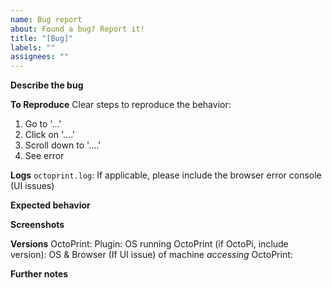 ```yaml
---
name: Bug report
about: Found a bug? Report it!
title: "[Bug]"
labels: ""
assignees: ""
---
```


**Describe the bug**

<!-- A clear and concise description of what the bug is. -->

**To Reproduce**
Clear steps to reproduce the behavior:

1. Go to '...'
2. Click on '....'
3. Scroll down to '....'
4. See error

**Logs**
`octoprint.log`:
If applicable, please include the browser error console (UI issues)

**Expected behavior**

<!-- A clear and concise description of what you expected to happen. -->

**Screenshots**

<!-- If applicable, add screenshots to help explain your problem. -->

**Versions**
OctoPrint:
Plugin:
OS running OctoPrint (if OctoPi, include version):
OS & Browser (If UI issue) of machine _accessing_ OctoPrint:

**Further notes**

